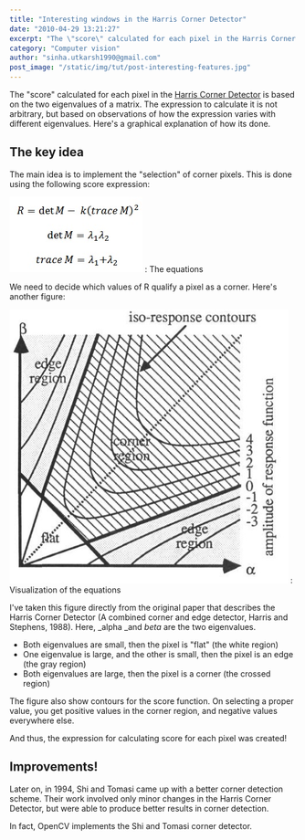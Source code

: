 ```yaml
---
title: "Interesting windows in the Harris Corner Detector"
date: "2010-04-29 13:21:27"
excerpt: "The \"score\" calculated for each pixel in the Harris Corner Detector is based on the two eigenvalues of a matrix. The expression to calculate it is not arbitrary, but based on observations of how the expression varies with different eigenvalues. Here's a graphical explanation of how its done."
category: "Computer vision"
author: "sinha.utkarsh1990@gmail.com"
post_image: "/static/img/tut/post-interesting-features.jpg"
---
```

The "score" calculated for each pixel in the [Harris Corner Detector](/tutorials/harris-corner-detector/) is based on the two eigenvalues of a matrix. The expression to calculate it is not arbitrary, but based on observations of how the expression varies with different eigenvalues. Here's a graphical explanation of how its done. 

## The key idea

The main idea is to implement the "selection" of corner pixels. This is done using the following score expression:

![](/static/img/tut/harris-equation8.jpg)
: The equations

We need to decide which values of R qualify a pixel as a corner. Here's another figure:

![](/static/img/tut/score-isoresponse-contours.jpg)
: Visualization of the equations

I've taken this figure directly from the original paper that describes the Harris Corner Detector (A combined corner and edge detector, Harris and Stephens, 1988). Here, _alpha _and _beta_ are the two eigenvalues. 

  * Both eigenvalues are small, then the pixel is "flat" (the white region)
  * One eigenvalue is large, and the other is small, then the pixel is an edge (the gray region)
  * Both eigenvalues are large, then the pixel is a corner (the crossed region)

The figure also show contours for the score function. On selecting a proper value, you get positive values in the corner region, and negative values everywhere else.

And thus, the expression for calculating score for each pixel was created! 

## Improvements!

Later on, in 1994, Shi and Tomasi came up with a better corner detection scheme. Their work involved only minor changes in the Harris Corner Detector, but were able to produce better results in corner detection.

In fact, OpenCV implements the Shi and Tomasi corner detector.
